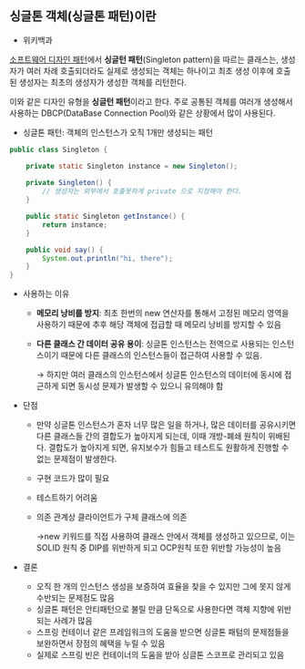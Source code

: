 ## 싱글톤 객체(싱글톤 패턴)이란

- 위키백과

[소프트웨어 디자인 패턴](https://ko.wikipedia.org/wiki/%EC%86%8C%ED%94%84%ED%8A%B8%EC%9B%A8%EC%96%B4_%EB%94%94%EC%9E%90%EC%9D%B8_%ED%8C%A8%ED%84%B4)에서 **싱글턴 패턴**(Singleton pattern)을 따르는 클래스는, 생성자가 여러 차례 호출되더라도 실제로 생성되는 객체는 하나이고 최초 생성 이후에 호출된 생성자는 최초의 생성자가 생성한 객체를 리턴한다.

이와 같은 디자인 유형을 **싱글턴 패턴**이라고 한다. 주로 공통된 객체를 여러개 생성해서 사용하는 DBCP(DataBase Connection Pool)와 같은 상황에서 많이 사용된다.

- 싱글톤 패턴: 객체의 인스턴스가 오직 1개만 생성되는 패턴

```java
public class Singleton {

    private static Singleton instance = new Singleton();
    
    private Singleton() {
        // 생성자는 외부에서 호출못하게 private 으로 지정해야 한다.
    }

    public static Singleton getInstance() {
        return instance;
    }

    public void say() {
        System.out.println("hi, there");
    }
}
```

- 사용하는 이유
    - **메모리 낭비를 방지**: 최초 한번의 new 연산자를 통해서 고정된 메모리 영역을 사용하기 때문에 추후 해당 객체에 접급할 때 메모리 낭비를 방지할 수 있음
    - **다른 클래스 간 데이터 공유 용이**: 싱글톤 인스턴스는 전역으로 사용되는 인스턴스이기 때문에 다른 클래스의 인스턴스들이 접근하여 사용할 수 있음.

      → 하지만 여러 클래스의 인스턴스에서 싱글톤 인스턴스의 데이터에 동시에 접근하게 되면 동시성 문제가 발생할 수 있으니 유의해야 함

    
- 단점
    - 만약 싱글톤 인스턴스가 혼자 너무 많은 일을 하거나, 많은 데이터를 공유시키면 다른 클래스들 간의 결합도가 높아지게 되는데, 이때 개방-폐쇄 원칙이 위배된다. 결합도가 높아지게 되면, 유지보수가 힘들고 테스트도 원활하게 진행할 수 없는 문제점이 발생한다.
    - 구현 코드가 많이 필요
    - 테스트하기 어려움
    - 의존 관계상 클라이언트가 구체 클래스에 의존

      →new 키워드를 직접 사용하여 클래스 안에서 객체를 생성하고 있으므로, 이는 SOLID 원칙 중 DIP를 위반하게 되고 OCP원칙 또한 위반할 가능성이 높음

- 결론
    - 오직 한 개의 인스턴스 생성을 보증하여 효율을 찾을 수 있지만 그에 못지 않게 수반되는 문제점도 많음
    - 싱글톤 패턴은 안티패턴으로 불릴 만큼 단독으로 사용한다면 객체 지향에 위반되는 사례가 많음
    - 스프링 컨테이너 같은 프레임워크의 도움을 받으면 싱글톤 패텀의 문제점들을 보완하면서 장점의 혜택을 누릴 수 있음
    - 실제로 스프링 빈은 컨테이너의 도움을 받아 싱글톤 스코프로 관리되고 있음